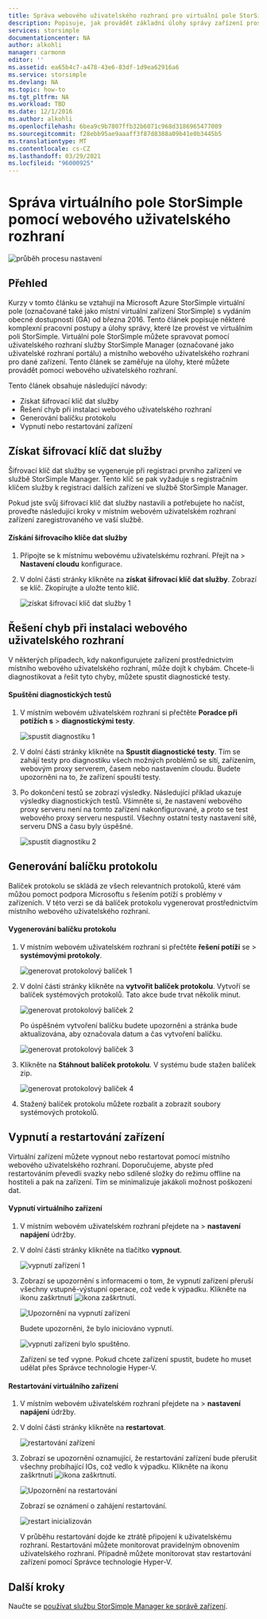```yaml
---
title: Správa webového uživatelského rozhraní pro virtuální pole StorSimple | Microsoft Docs
description: Popisuje, jak provádět základní úlohy správy zařízení prostřednictvím webového uživatelského rozhraní StorSimple Virtual Array.
services: storsimple
documentationcenter: NA
author: alkohli
manager: carmonm
editor: ''
ms.assetid: ea65b4c7-a478-43e6-83df-1d9ea62916a6
ms.service: storsimple
ms.devlang: NA
ms.topic: how-to
ms.tgt_pltfrm: NA
ms.workload: TBD
ms.date: 12/1/2016
ms.author: alkohli
ms.openlocfilehash: 6bea9c9b7807ffb32b6071c968d3186965477009
ms.sourcegitcommit: f28ebb95ae9aaaff3f87d8388a09b41e0b3445b5
ms.translationtype: MT
ms.contentlocale: cs-CZ
ms.lasthandoff: 03/29/2021
ms.locfileid: "96000925"
---
```

# <a name="use-the-web-ui-to-administer-your-storsimple-virtual-array"></a>Správa virtuálního pole StorSimple pomocí webového uživatelského rozhraní
![průběh procesu nastavení](./media/storsimple-ova-web-ui-admin/manage4.png)

## <a name="overview"></a>Přehled
Kurzy v tomto článku se vztahují na Microsoft Azure StorSimple virtuální pole (označované také jako místní virtuální zařízení StorSimple) s vydáním obecné dostupnosti (GA) od března 2016. Tento článek popisuje některé komplexní pracovní postupy a úlohy správy, které lze provést ve virtuálním poli StorSimple. Virtuální pole StorSimple můžete spravovat pomocí uživatelského rozhraní služby StorSimple Manager (označované jako uživatelské rozhraní portálu) a místního webového uživatelského rozhraní pro dané zařízení. Tento článek se zaměřuje na úlohy, které můžete provádět pomocí webového uživatelského rozhraní.

Tento článek obsahuje následující návody:

* Získat šifrovací klíč dat služby
* Řešení chyb při instalaci webového uživatelského rozhraní
* Generování balíčku protokolu
* Vypnutí nebo restartování zařízení

## <a name="get-the-service-data-encryption-key"></a>Získat šifrovací klíč dat služby
Šifrovací klíč dat služby se vygeneruje při registraci prvního zařízení ve službě StorSimple Manager. Tento klíč se pak vyžaduje s registračním klíčem služby k registraci dalších zařízení ve službě StorSimple Manager.

Pokud jste svůj šifrovací klíč dat služby nastavili a potřebujete ho načíst, proveďte následující kroky v místním webovém uživatelském rozhraní zařízení zaregistrovaného ve vaší službě.

#### <a name="to-get-the-service-data-encryption-key"></a>Získání šifrovacího klíče dat služby
1. Připojte se k místnímu webovému uživatelskému rozhraní. Přejít na   >  **Nastavení cloudu** konfigurace.
2. V dolní části stránky klikněte na **získat šifrovací klíč dat služby**. Zobrazí se klíč. Zkopírujte a uložte tento klíč.
   
    ![získat šifrovací klíč dat služby 1](./media/storsimple-ova-web-ui-admin/image27.png)

## <a name="troubleshoot-web-ui-setup-errors"></a>Řešení chyb při instalaci webového uživatelského rozhraní
V některých případech, kdy nakonfigurujete zařízení prostřednictvím místního webového uživatelského rozhraní, může dojít k chybám. Chcete-li diagnostikovat a řešit tyto chyby, můžete spustit diagnostické testy.

#### <a name="to-run-the-diagnostic-tests"></a>Spuštění diagnostických testů
1. V místním webovém uživatelském rozhraní si přečtěte **Poradce při potížích s**  >  **diagnostickými testy**.
   
    ![spustit diagnostiku 1](./media/storsimple-ova-web-ui-admin/image29.png)
2. V dolní části stránky klikněte na **Spustit diagnostické testy**. Tím se zahájí testy pro diagnostiku všech možných problémů se sítí, zařízením, webovým proxy serverem, časem nebo nastavením cloudu. Budete upozorněni na to, že zařízení spouští testy.
3. Po dokončení testů se zobrazí výsledky. Následující příklad ukazuje výsledky diagnostických testů. Všimněte si, že nastavení webového proxy serveru není na tomto zařízení nakonfigurované, a proto se test webového proxy serveru nespustil. Všechny ostatní testy nastavení sítě, serveru DNS a času byly úspěšné.
   
    ![spustit diagnostiku 2](./media/storsimple-ova-web-ui-admin/image30.png)

## <a name="generate-a-log-package"></a>Generování balíčku protokolu
Balíček protokolu se skládá ze všech relevantních protokolů, které vám můžou pomoct podpora Microsoftu s řešením potíží s problémy v zařízeních. V této verzi se dá balíček protokolu vygenerovat prostřednictvím místního webového uživatelského rozhraní.

#### <a name="to-generate-the-log-package"></a>Vygenerování balíčku protokolu
1. V místním webovém uživatelském rozhraní si přečtěte **řešení potíží** se  >  **systémovými protokoly**.
   
    ![generovat protokolový balíček 1](./media/storsimple-ova-web-ui-admin/image31.png)
2. V dolní části stránky klikněte na **vytvořit balíček protokolu**. Vytvoří se balíček systémových protokolů. Tato akce bude trvat několik minut.
   
    ![generovat protokolový balíček 2](./media/storsimple-ova-web-ui-admin/image32.png)
   
    Po úspěšném vytvoření balíčku budete upozorněni a stránka bude aktualizována, aby označovala datum a čas vytvoření balíčku.
   
    ![generovat protokolový balíček 3](./media/storsimple-ova-web-ui-admin/image33.png)
3. Klikněte na **Stáhnout balíček protokolu**. V systému bude stažen balíček zip.
   
    ![generovat protokolový balíček 4](./media/storsimple-ova-web-ui-admin/image34.png)
4. Stažený balíček protokolu můžete rozbalit a zobrazit soubory systémových protokolů.

## <a name="shut-down-and-restart-your-device"></a>Vypnutí a restartování zařízení
Virtuální zařízení můžete vypnout nebo restartovat pomocí místního webového uživatelského rozhraní. Doporučujeme, abyste před restartováním převedli svazky nebo sdílené složky do režimu offline na hostiteli a pak na zařízení. Tím se minimalizuje jakákoli možnost poškození dat. 

#### <a name="to-shut-down-your-virtual-device"></a>Vypnutí virtuálního zařízení
1. V místním webovém uživatelském rozhraní přejdete na   >  **nastavení napájení** údržby.
2. V dolní části stránky klikněte na tlačítko **vypnout**.
   
    ![vypnutí zařízení 1](./media/storsimple-ova-web-ui-admin/image36.png)
3. Zobrazí se upozornění s informacemi o tom, že vypnutí zařízení přeruší všechny vstupně-výstupní operace, což vede k výpadku. Klikněte na ikonu zaškrtnutí ![ikona zaškrtnutí](./media/storsimple-ova-web-ui-admin/image3.png).
   
    ![Upozornění na vypnutí zařízení](./media/storsimple-ova-web-ui-admin/image37.png)
   
    Budete upozorněni, že bylo iniciováno vypnutí.
   
    ![vypnutí zařízení bylo spuštěno.](./media/storsimple-ova-web-ui-admin/image38.png)
   
    Zařízení se teď vypne. Pokud chcete zařízení spustit, budete ho muset udělat přes Správce technologie Hyper-V.

#### <a name="to-restart-your-virtual-device"></a>Restartování virtuálního zařízení
1. V místním webovém uživatelském rozhraní přejdete na   >  **nastavení napájení** údržby.
2. V dolní části stránky klikněte na **restartovat**.
   
    ![restartování zařízení](./media/storsimple-ova-web-ui-admin/image36.png)
3. Zobrazí se upozornění oznamující, že restartování zařízení bude přerušit všechny probíhající IOs, což vedlo k výpadku. Klikněte na ikonu zaškrtnutí ![ikona zaškrtnutí](./media/storsimple-ova-web-ui-admin/image3.png).
   
    ![Upozornění na restartování](./media/storsimple-ova-web-ui-admin/image37.png)
   
    Zobrazí se oznámení o zahájení restartování.
   
    ![restart inicializován](./media/storsimple-ova-web-ui-admin/image39.png)
   
    V průběhu restartování dojde ke ztrátě připojení k uživatelskému rozhraní. Restartování můžete monitorovat pravidelným obnovením uživatelského rozhraní. Případně můžete monitorovat stav restartování zařízení pomocí Správce technologie Hyper-V.

## <a name="next-steps"></a>Další kroky
Naučte se [používat službu StorSimple Manager ke správě zařízení](storsimple-virtual-array-manager-service-administration.md).

